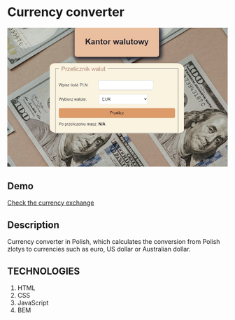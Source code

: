 # Currency converter
![ScreenShot](images/screenshot.jpg)

## Demo

[Check the currency exchange](https://shadii8.github.io/currency/)

## Description

Currency converter in Polish, which calculates the conversion from Polish zlotys to currencies such as euro, US dollar or Australian dollar.

## TECHNOLOGIES

1. HTML
2. CSS
3. JavaScript
4. BEM
